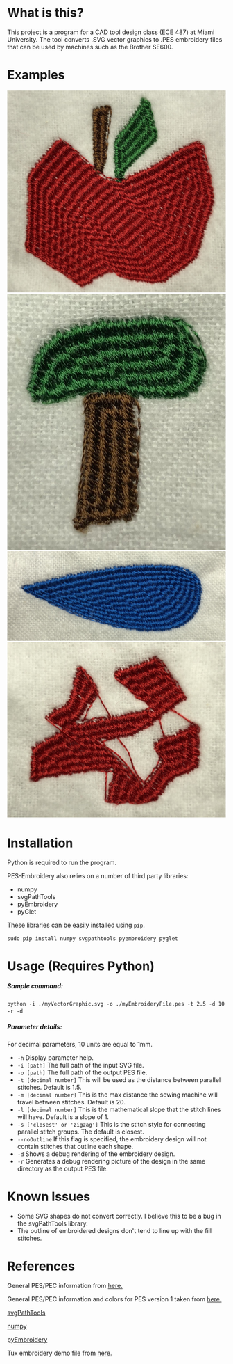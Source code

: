 

# What is this?

This project is a program for a CAD tool design class (ECE 487) at Miami University. The tool converts .SVG vector graphics to .PES embroidery files that can be used by machines such as the Brother SE600.

# Examples

![Apple](https://github.com/Reenforcements/PES-Embroidery/blob/master/DATA/Results/apple.JPG?raw=true)
![Tree](https://github.com/Reenforcements/PES-Embroidery/blob/master/DATA/Results/tree.JPG?raw=true)
![Droplet](https://github.com/Reenforcements/PES-Embroidery/blob/master/DATA/Results/droplet.JPG?raw=true)
![Zigzag](https://github.com/Reenforcements/PES-Embroidery/blob/master/DATA/Results/zigzag.JPG?raw=true)

# Installation

Python is required to run the program.

PES-Embroidery also relies on a number of third party libraries:

- numpy
- svgPathTools
- pyEmbroidery
- pyGlet

These libraries can be easily installed using `pip`.

```
sudo pip install numpy svgpathtools pyembroidery pyglet
```

# Usage (Requires Python)

##### Sample command:
`python -i ./myVectorGraphic.svg -o ./myEmbroideryFile.pes -t 2.5 -d 10 -r -d`

##### Parameter details:

For decimal parameters, 10 units are equal to 1mm.

- `-h` Display parameter help.
- `-i [path]` The full path of the input SVG file.
- `-o [path]` The full path of the output PES file.
- `-t [decimal number]` This will be used as the distance between parallel stitches. Default is 1.5.
- `-m [decimal number]` This is the max distance the sewing machine will travel between stitches. Default is 20.
- `-l [decimal number]` This is the mathematical slope that the stitch lines will have. Default is a slope of 1.
- `-s ['closest' or 'zigzag']` This is the stitch style for connecting parallel stitch groups. The default is closest.
- `--noOutline` If this flag is specified, the embroidery design will not contain stitches that outline each shape.
- `-d` Shows a debug rendering of the embroidery design.
- `-r` Generates a debug rendering picture of the design in the same directory as the output PES file.

# Known Issues

- Some SVG shapes do not convert correctly. I believe this to be a bug in the svgPathTools library.
- The outline of embroidered designs don't tend to line up with the fill stitches.

# References

General PES/PEC information from [here.](https://github.com/frno7/libpes/wiki/PES-format)

General PES/PEC information and colors for PES version 1 taken from [here.](https://edutechwiki.unige.ch/en/Embroidery_format_PEC#Stitch)

[svgPathTools](https://pypi.org/project/svgpathtools/)

[numpy](https://pypi.org/project/numpy/)

[pyEmbroidery](https://pypi.org/project/pyembroidery/)

Tux embroidery demo file from [here.](https://github.com/t2b/embroidery)